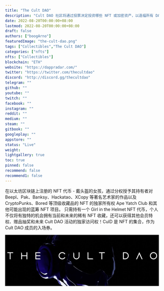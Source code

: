 ```yaml
---
title: "The Cult DAO"
description: "Cult DAO 社区将通过投票决定投资哪些 NFT 或加密资产，以造福所有 DAO 成员。"
date: 2022-08-20T00:00:00+08:00
lastmod: 2022-08-20T00:00:00+08:00
draft: false
authors: ["boogArno"]
featuredImage: "the-cult-dao.png"
tags: ["Collectibles","The Cult DAO"]
categories: ["nfts"]
nfts: ["Collectibles"]
blockchain: "ETH"
website: "https://dappradar.com/"
twitter: "https://twitter.com/thecultdao"
discord: "http://discord.gg/thecultdao"
telegram: ""
github: ""
youtube: ""
twitch: ""
facebook: ""
instagram: ""
reddit: ""
medium: ""
steam: ""
gitbook: ""
googleplay: ""
appstore: ""
status: "Live"
weight: 
lightgallery: true
toc: true
pinned: false
recommend: false
recommend1: false
---
```

在以太坊区块链上注册的 NFT 代币 - 戴头盔的女孩，通过分权授予其持有者对 Beepl、Pak、Banksy、Hackatao、XCopy 等著名艺术家的作品以及 CryptoPunks、Bored 等顶级收藏品的 NFT 的独家所有权 Ape Yatch Club 和其他可能出现的蓝筹 NFT 项目。 只需持有一个 Girl in the Helmet NFT 代币，个人不仅将有独特的机会拥有当前和未来的稀有 NFT 收藏，还可以获得其他会员特权、赠品抽奖和未来 Cult DAO 活动的独家访问权！CulD 是 NFT 的集合，作为 Cult DAO 成员的入场券。

![1080x360](1080x360.jpg)



